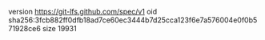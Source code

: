 version https://git-lfs.github.com/spec/v1
oid sha256:3fcb882ff0dfb18ad7ce60ec3444b7d25cca123f6e7a576004e0f0b571928ce6
size 19931
